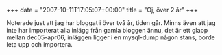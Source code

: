 +++
date = "2007-10-11T17:05:07+00:00"
title = "Oj, över 2 år"
+++

Noterade just att jag har bloggat i över två år, tiden går. Minns även att jag inte har importerat alla inlägg från gamla bloggen ännu, det är ett glapp mellan dec05-apr06, inläggen ligger i en mysql-dump någon stans, borde leta upp och importera.

<small></small>
